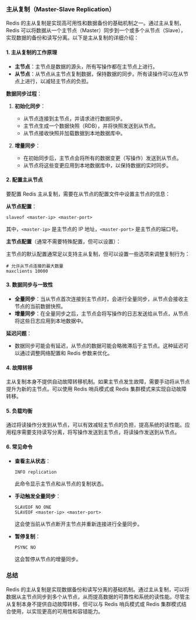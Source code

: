 ### 主从复制（Master-Slave Replication）

Redis 的主从复制是实现高可用性和数据备份的基础机制之一。通过主从复制，Redis 可以将数据从一个主节点（Master）同步到一个或多个从节点（Slave），实现数据的备份和读写分离。以下是主从复制的详细介绍：

#### 1. 主从复制的工作原理

- **主节点**：主节点是数据的源头，所有写操作都在主节点上进行。
- **从节点**：从节点从主节点复制数据，保持数据的同步。所有读操作可以在从节点上进行，以减轻主节点的负担。

**数据同步过程**：

1. **初始化同步**：
   - 从节点连接到主节点，并请求进行数据同步。
   - 主节点生成一个数据快照（RDB），并将快照发送到从节点。
   - 从节点接收快照并加载数据到本地数据库中。

2. **增量同步**：
   - 在初始同步后，主节点会将所有的数据变更（写操作）发送到从节点。
   - 从节点将这些变更应用到本地数据库中，以保持数据的实时同步。

#### 2. 配置主从节点

要配置 Redis 主从复制，需要在从节点的配置文件中设置主节点的信息：

**从节点配置**：

```plaintext
slaveof <master-ip> <master-port>
```

其中，`<master-ip>` 是主节点的 IP 地址，`<master-port>` 是主节点的端口号。

**主节点配置**（通常不需要特殊配置，但可以设置）：

主节点的默认配置通常足以支持主从复制，但可以设置一些选项来调整复制行为：

```plaintext
# 允许从节点连接的最大数量
maxclients 10000
```

#### 3. 数据同步与一致性

- **全量同步**：当从节点首次连接到主节点时，会进行全量同步，从节点会接收主节点的当前数据快照。
- **增量同步**：在全量同步之后，主节点会将写操作的日志发送给从节点，从节点将这些日志应用到本地数据中。

**延迟问题**：
- 数据同步可能会有延迟，从节点的数据可能会略微滞后于主节点。这种延迟可以通过调整网络配置和 Redis 参数来优化。

#### 4. 故障转移

主从复制本身不提供自动故障转移机制。如果主节点发生故障，需要手动将从节点提升为新的主节点。可以使用 Redis 哨兵模式或 Redis 集群模式来实现自动故障转移。

#### 5. 负载均衡

通过将读操作分发到从节点，可以有效减轻主节点的负担，提高系统的读性能。应用程序需要支持读写分离，将写操作发送到主节点，将读操作发送到从节点。

#### 6. 常见命令

- **查看主从状态**：
  ```plaintext
  INFO replication
  ```
  此命令显示主节点和从节点的复制状态。

- **手动触发全量同步**：
  ```plaintext
  SLAVEOF NO ONE
  SLAVEOF <master-ip> <master-port>
  ```
  这会使当前从节点断开主节点并重新连接进行全量同步。

- **暂停复制**：
  ```plaintext
  PSYNC NO
  ```
  这会暂停从节点的增量同步。

### 总结

Redis 的主从复制是实现数据备份和读写分离的基础机制。通过主从复制，可以将数据从主节点同步到多个从节点，从而提高数据的可靠性和系统的读性能。尽管主从复制本身不提供自动故障转移，但可以与 Redis 哨兵模式或 Redis 集群模式结合使用，以实现更高的可用性和容错能力。